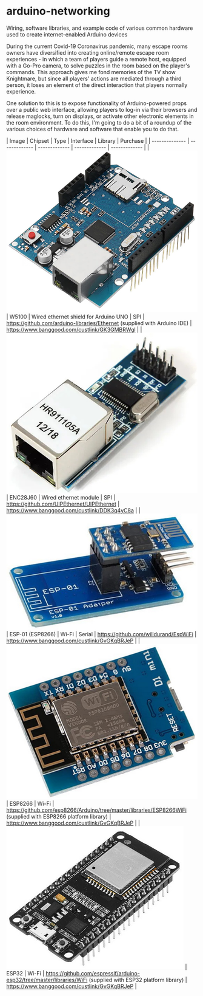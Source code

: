 # arduino-networking
Wiring, software libraries, and example code of various common hardware used to create internet-enabled Arduino devices

During the current Covid-19 Coronavirus pandemic, many escape rooms owners have diversified into creating online/remote escape room experiences - in which a team of players guide a remote host, equipped with a Go-Pro camera, to solve puzzles in the room based on the player's commands. This approach gives me fond memories of the TV show Knightmare, but since all players' actions are mediated through a third person, it loses an element of the direct interaction that players normally experience.

One solution to this is to expose functionality of Arduino-powered props over a public web interface, allowing players to log-in via their browsers and release maglocks, turn on displays, or activate other electronic elements in the room environment. To do this, I'm going to do a bit of a roundup of the various choices of hardware and software that enable you to do that.

| Image | Chipset  | Type | Interface | Library  | Purchase |
| -------------- | ------------- | ------------- | ------------- | ------------- |
| ![](Images/W5100.jpg) | W5100 | Wired ethernet shield for Arduino UNO | SPI | https://github.com/arduino-libraries/Ethernet (supplied with Arduino IDE) | https://www.banggood.com/custlink/GK3GMBRWgl |
| ![](Images/ENC28J60.jpg) | ENC28J60 | Wired ethernet module | SPI | https://github.com/UIPEthernet/UIPEthernet | https://www.banggood.com/custlink/DDK3q4yC8a |
| ![](Images/ESP01.jpg) | ESP-01 (ESP8266) | Wi-Fi | Serial | https://github.com/willdurand/EspWiFi | https://www.banggood.com/custlink/GvGKqBRJeP |
| ![](Images/ESP8266.jpg) | ESP8266 | Wi-Fi |  https://github.com/esp8266/Arduino/tree/master/libraries/ESP8266WiFi (supplied with ESP8266 platform library) | https://www.banggood.com/custlink/GvGKqBRJeP |
| ![](Images/ESP32.jpg) | ESP32 | Wi-Fi  | https://github.com/espressif/arduino-esp32/tree/master/libraries/WiFi (supplied with ESP32 platform library) | https://www.banggood.com/custlink/GvGKqBRJeP |
